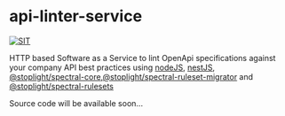 # api-linter-service

[![SIT](https://img.shields.io/badge/SIT-awesome-blueviolet.svg)](https://jobs.schwarz)

HTTP based Software as a Service to lint OpenApi specifications against your company API best practices using [nodeJS](https://nodejs.dev), [nestJS](https://nestjs.com/), [@stoplight/spectral-core](https://www.npmjs.com/package/@stoplight/spectral-core),[@stoplight/spectral-ruleset-migrator](https://www.npmjs.com/package/@stoplight/spectral-ruleset-migrator) and [@stoplight/spectral-rulesets](https://www.npmjs.com/package/@stoplight/spectral-rulesets)

Source code will be available soon...

